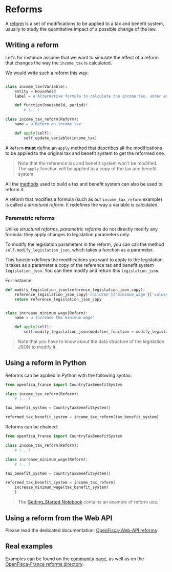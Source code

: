 # Reforms

A [reform](../reforms.md) is a set of modifications to be applied to a tax and benefit system, usually to study the quantitative impact of a possible change of the law.

## Writing a reform

Let's for instance assume that we want to simulate the effect of a reform that changes the way the `income_tax` is calculated.

We would write such a reform this way:

```py

class income_tax(Variable):
    entity = Household
    label = u'Alternative formula to calculate the income tax, under experimentation'

    def function(household, period):
        # (...)

class income_tax_reform(Reform):
    name = u'Reform on income tax'

    def apply(self):
        self.update_variable(income_tax)
```

A `Reform` **must** define an `apply` method that describes all the modifications to be applied to the original tax and benefit system to get the reformed one.

> Note that the reference tax and benefit system won't be modified. The `apply` function will be applied to a copy of the tax and benefit system.

All the [methods](https://openfisca.readthedocs.io/en/latest/tax-benefit-system.html) used to build a tax and benefit system can also be used to reform it.

A reform that modifies a formula (such as our `income_tax_reform` example) is called a *structural reform*. It redefines the way a variable is calculated.


### Parametric reforms

Unlike *structural reforms*, *parametric reforms* do not directly modify any formula: they apply changes to legislation parameters only.

To modify the legislation parameters in the reform, you can call the method `self.modify_legislation_json`, which takes a function as a parameter.

This function defines the modifications you want to apply to the legislation. It takes as a parameter a copy of the reference tax and benefit system `legislation_json`. You can then modify and return this `legislation_json`.

For instance:

```python
def modify_legislation_json(reference_legislation_json_copy):
    reference_legislation_json_copy['children']['minimum_wage']['values'][0]['value'] = 15
    return reference_legislation_json_copy


class increase_minimum_wage(Reform):
    name = u'Increase the minimum wage'

    def apply(self):
        self.modify_legislation_json(modifier_function = modify_legislation_json)
```

> Note that you have to know about the data structure of the legislation JSON to modify it.

## Using a reform in Python

Reforms can be applied in Python with the following syntax:

```py
from openfica_france import CountryTaxBenefitSystem

class income_tax_reform(Reform):
    # (...)

tax_benefit_system = CountryTaxBenefitSystem()

reformed_tax_benefit_system = income_tax_reform(tax_benefit_system)
```

Reforms can be chained:

```py
from openfica_france import CountryTaxBenefitSystem

class income_tax_reform(Reform):
    # (...)

class increase_minimum_wage(Reform):
    # (...)

tax_benefit_system = CountryTaxBenefitSystem()

reformed_tax_benefit_system = income_tax_reform(
    increase_minimum_wage(tax_benefit_system)
    )
```

> The [Getting_Started Notebook](https://github.com/openfisca/openfisca-france/blob/master/notebooks/getting-started.ipynb) contains an example of reform use.

## Using a reform from the Web API

Please read the dedicated documentation:
[OpenFisca-Web-API reforms](../openfisca-web-api/reforms.md)

## Real examples

Examples can be found on the [community page](../../community.md), as well as on the [OpenFisca-France reforms directory](https://github.com/openfisca/openfisca-france/tree/master/openfisca_france/reforms).
